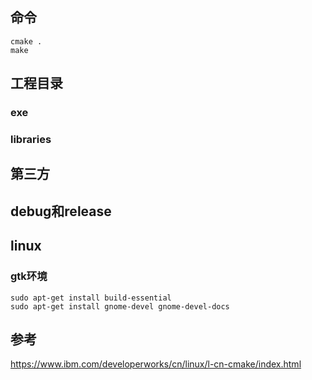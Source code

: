 ## 命令
```shell
cmake .
make
```
## 工程目录

### exe

### libraries

## 第三方

## debug和release

## linux

### gtk环境
```shell
sudo apt-get install build-essential
sudo apt-get install gnome-devel gnome-devel-docs
```
## 参考
https://www.ibm.com/developerworks/cn/linux/l-cn-cmake/index.html